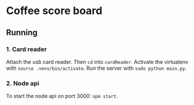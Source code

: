 # Coffee score board

## Running

### 1. Card reader
Attach the usb card reader.
Then `cd` into `cardReader`.
Activate the virtualenv with `source .venv/bin/activate`.
Run the server with `sudo python main.py`.

### 2. Node api
To start the node api on port 3000:
`npm start`.

